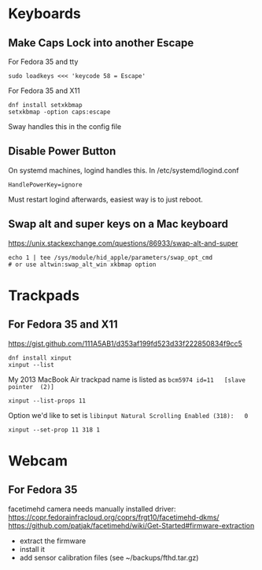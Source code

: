 # Keyboards
## Make Caps Lock into another Escape
For Fedora 35 and tty
```
sudo loadkeys <<< 'keycode 58 = Escape'
```
For Fedora 35 and X11
```
dnf install setxkbmap
setxkbmap -option caps:escape
```
Sway handles this in the config file

## Disable Power Button
On systemd machines, logind handles this.
In /etc/systemd/logind.conf
```
HandlePowerKey=ignore
```
Must restart logind afterwards, easiest way is to just reboot.

## Swap alt and super keys on a Mac keyboard
https://unix.stackexchange.com/questions/86933/swap-alt-and-super
```
echo 1 | tee /sys/module/hid_apple/parameters/swap_opt_cmd
# or use altwin:swap_alt_win xkbmap option
```

# Trackpads
## For Fedora 35 and X11
https://gist.github.com/111A5AB1/d353af199fd523d33f222850834f9cc5
```
dnf install xinput
xinput --list
```
My 2013 MacBook Air trackpad name is listed as `bcm5974	id=11	[slave  pointer  (2)]`
```
xinput --list-props 11
```
Option we'd like to set is `libinput Natural Scrolling Enabled (318):	0`
```
xinput --set-prop 11 318 1
```

# Webcam
## For Fedora 35
facetimehd camera needs manually installed driver:
https://copr.fedorainfracloud.org/coprs/frgt10/facetimehd-dkms/
https://github.com/patjak/facetimehd/wiki/Get-Started#firmware-extraction
- extract the firmware
- install it
- add sensor calibration files (see ~/backups/fthd.tar.gz)
